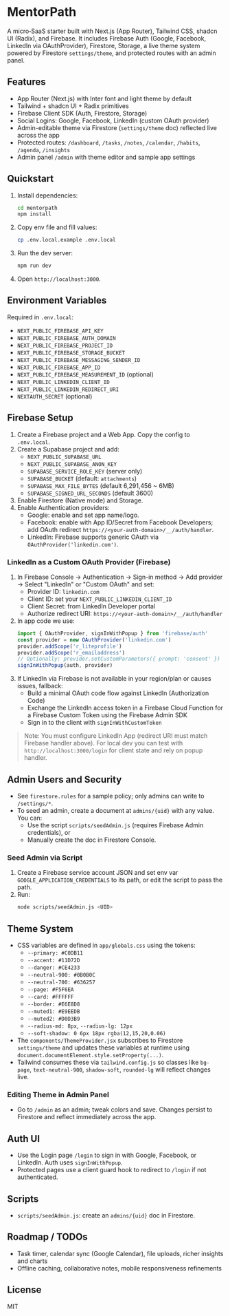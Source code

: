 # MentorPath

A micro‑SaaS starter built with Next.js (App Router), Tailwind CSS, shadcn UI (Radix), and Firebase. It includes Firebase Auth (Google, Facebook, LinkedIn via OAuthProvider), Firestore, Storage, a live theme system powered by Firestore `settings/theme`, and protected routes with an admin panel.

## Features

- App Router (Next.js) with Inter font and light theme by default
- Tailwind + shadcn UI + Radix primitives
- Firebase Client SDK (Auth, Firestore, Storage)
- Social Logins: Google, Facebook, LinkedIn (custom OAuth provider)
- Admin-editable theme via Firestore (`settings/theme` doc) reflected live across the app
- Protected routes: `/dashboard`, `/tasks`, `/notes`, `/calendar`, `/habits`, `/agenda`, `/insights`
- Admin panel `/admin` with theme editor and sample app settings

## Quickstart

1. Install dependencies:
   ```bash
   cd mentorpath
   npm install
   ```
2. Copy env file and fill values:
   ```bash
   cp .env.local.example .env.local
   ```
3. Run the dev server:
   ```bash
   npm run dev
   ```
4. Open `http://localhost:3000`.

## Environment Variables

Required in `.env.local`:

- `NEXT_PUBLIC_FIREBASE_API_KEY`
- `NEXT_PUBLIC_FIREBASE_AUTH_DOMAIN`
- `NEXT_PUBLIC_FIREBASE_PROJECT_ID`
- `NEXT_PUBLIC_FIREBASE_STORAGE_BUCKET`
- `NEXT_PUBLIC_FIREBASE_MESSAGING_SENDER_ID`
- `NEXT_PUBLIC_FIREBASE_APP_ID`
- `NEXT_PUBLIC_FIREBASE_MEASUREMENT_ID` (optional)
- `NEXT_PUBLIC_LINKEDIN_CLIENT_ID`
- `NEXT_PUBLIC_LINKEDIN_REDIRECT_URI`
- `NEXTAUTH_SECRET` (optional)

## Firebase Setup

1. Create a Firebase project and a Web App. Copy the config to `.env.local`.
2. Create a Supabase project and add:
   - `NEXT_PUBLIC_SUPABASE_URL`
   - `NEXT_PUBLIC_SUPABASE_ANON_KEY`
   - `SUPABASE_SERVICE_ROLE_KEY` (server only)
   - `SUPABASE_BUCKET` (default: `attachments`)
   - `SUPABASE_MAX_FILE_BYTES` (default 6,291,456 ~ 6MB)
   - `SUPABASE_SIGNED_URL_SECONDS` (default 3600)
2. Enable Firestore (Native mode) and Storage.
3. Enable Authentication providers:
   - Google: enable and set app name/logo.
   - Facebook: enable with App ID/Secret from Facebook Developers; add OAuth redirect `https://<your-auth-domain>/__/auth/handler`.
   - LinkedIn: Firebase supports generic OAuth via `OAuthProvider('linkedin.com')`.

### LinkedIn as a Custom OAuth Provider (Firebase)

1. In Firebase Console → Authentication → Sign-in method → Add provider → Select "LinkedIn" or "Custom OAuth" and set:
   - Provider ID: `linkedin.com`
   - Client ID: set your `NEXT_PUBLIC_LINKEDIN_CLIENT_ID`
   - Client Secret: from LinkedIn Developer portal
   - Authorize redirect URI: `https://<your-auth-domain>/__/auth/handler`
2. In app code we use:
   ```js
   import { OAuthProvider, signInWithPopup } from 'firebase/auth'
   const provider = new OAuthProvider('linkedin.com')
   provider.addScope('r_liteprofile')
   provider.addScope('r_emailaddress')
   // Optionally: provider.setCustomParameters({ prompt: 'consent' })
   signInWithPopup(auth, provider)
   ```
3. If LinkedIn via Firebase is not available in your region/plan or causes issues, fallback:
   - Build a minimal OAuth code flow against LinkedIn (Authorization Code)
   - Exchange the LinkedIn access token in a Firebase Cloud Function for a Firebase Custom Token using the Firebase Admin SDK
   - Sign in to the client with `signInWithCustomToken`

> Note: You must configure LinkedIn App (redirect URI must match Firebase handler above). For local dev you can test with `http://localhost:3000/login` for client state and rely on popup handler.

## Admin Users and Security

- See `firestore.rules` for a sample policy; only admins can write to `/settings/*`.
- To seed an admin, create a document at `admins/{uid}` with any value. You can:
  - Use the script `scripts/seedAdmin.js` (requires Firebase Admin credentials), or
  - Manually create the doc in Firestore Console.

### Seed Admin via Script

1. Create a Firebase service account JSON and set env var `GOOGLE_APPLICATION_CREDENTIALS` to its path, or edit the script to pass the path.
2. Run:
   ```bash
   node scripts/seedAdmin.js <UID>
   ```

## Theme System

- CSS variables are defined in `app/globals.css` using the tokens:
  - `--primary: #C0DB11`
  - `--accent: #11D72D`
  - `--danger: #CE4233`
  - `--neutral-900: #0B0B0C`
  - `--neutral-700: #636257`
  - `--page: #F5F6EA`
  - `--card: #FFFFFF`
  - `--border: #E6E8D8`
  - `--muted1: #E9EEDB`
  - `--muted2: #D0D3B9`
  - `--radius-md: 8px`, `--radius-lg: 12px`
  - `--soft-shadow: 0 6px 18px rgba(12,15,20,0.06)`
- The `components/ThemeProvider.jsx` subscribes to Firestore `settings/theme` and updates these variables at runtime using `document.documentElement.style.setProperty(...)`.
- Tailwind consumes these via `tailwind.config.js` so classes like `bg-page`, `text-neutral-900`, `shadow-soft`, `rounded-lg` will reflect changes live.

### Editing Theme in Admin Panel

- Go to `/admin` as an admin; tweak colors and save. Changes persist to Firestore and reflect immediately across the app.

## Auth UI

- Use the Login page `/login` to sign in with Google, Facebook, or LinkedIn. Auth uses `signInWithPopup`.
- Protected pages use a client guard hook to redirect to `/login` if not authenticated.

## Scripts

- `scripts/seedAdmin.js`: create an `admins/{uid}` doc in Firestore.

## Roadmap / TODOs

- Task timer, calendar sync (Google Calendar), file uploads, richer insights and charts
- Offline caching, collaborative notes, mobile responsiveness refinements

## License

MIT
